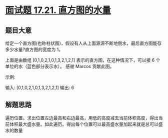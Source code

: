 # [面试题 17.21. 直方图的水量](https://leetcode-cn.com/problems/volume-of-histogram-lcci/)


## 题目大意
给定一个直方图(也称柱状图)，假设有人从上面源源不断地倒水，最后直方图能存多少水量?直方图的宽度为 1。



上面是由数组 [0,1,0,2,1,0,1,3,2,1,2,1] 表示的直方图，在这种情况下，可以接 6 个单位的水（蓝色部分表示水）。 感谢 Marcos 贡献此图。

示例:

输入: [0,1,0,2,1,0,1,3,2,1,2,1]
输出: 6

## 解题思路
遍历位置。求出位置左边最高和右边最高，用低的高度减去当前体积高度，得出当前体积最大盛水量。如此遍历。得出每个位置可以最高盛水量加起来就是总可以盛水的数量
